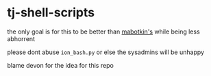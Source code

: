 # tj-shell-scripts
the only goal is for this to be better than [mabotkin's](https://github.com/mabotkin/schedule) while being less abhorrent

please dont abuse `ion_bash.py` or else the sysadmins will be unhappy

blame devon for the idea for this repo
